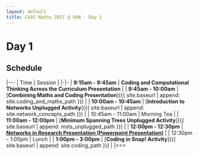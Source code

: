 ```yaml
---
layout: default
title: CS4S Maths 2017 @ UON - Day 1
---
```


# Day 1

## Schedule

|---
| Time | Session | 
|-|-
| **9:15am - 9:45am** | **Coding and Computational Thinking Across the Curriculum Presentation** |
| **9:45am - 10:00am** | [**Combining Maths and Coding Presentation**]({{ site.baseurl | append: site.coding_and_maths_path }}) |
| **10:00am - 10:45am** | [**Introduction to Networks Unplugged Activity**]({{ site.baseurl | append: site.network_concepts_path }}) |
| 10:45am - 11:00am | Morning Tea | 
| **11:00am - 12:00pm** | [**Minimum Spanning Trees Unplugged Activity**]({{ site.baseurl | append: msts_unplugged_path }}) |
| **12:00pm - 12:30pm** | [**Networks in Research Presentation (Powerpoint Presentation)**](Prof_Regina_Berretta_CS4S_Networks.pptx)  |
| 12:30pm - 1:00pm | Lunch | 
| **1:00pm - 3:00pm** | [**Coding in Snap! Activity**]({{ site.baseurl | append: site.coding_path }})  | 
|===